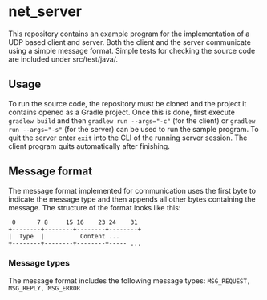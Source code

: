# net_server
This repository contains an example program for the implementation of a UDP based client and server. Both the client and the server communicate using a simple message format. Simple tests for checking the source code are included under src/test/java/.

## Usage
To run the source code, the repository must be cloned and the project it contains opened as a Gradle project. Once this is done, first execute ```gradlew build``` and then ```gradlew run --args="-c"``` (for the client) or ```gradlew run --args="-s"``` (for the server) can be used to run the sample program. To quit the server enter ```exit``` into the CLI of the running server session. The client program quits automatically after finishing.

## Message format
The message format implemented for communication uses the first byte to indicate the message type and then appends all other bytes containing the message. 
The structure of the format looks like this:
```
 0      7 8     15 16    23 24    31
+--------+--------+--------+--------+
|  Type  |          Content ...     
+--------+--------+--------+----- ...
```

### Message types
The message format includes the following message types: ```MSG_REQUEST, MSG_REPLY, MSG_ERROR```
